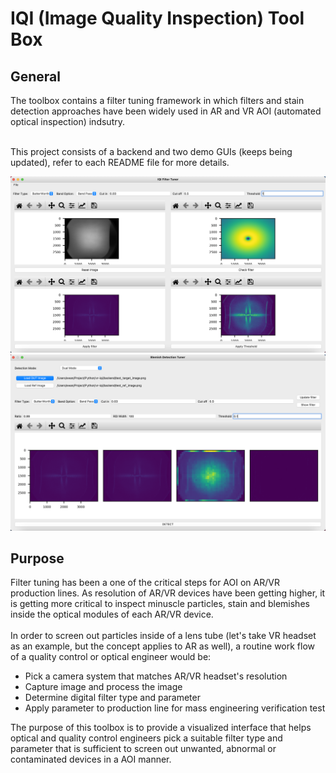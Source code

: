 # IQI (Image Quality Inspection) Tool Box

## General
The toolbox contains a filter tuning framework in which filters and stain detection approaches have been widely used in AR and VR AOI (automated optical inspection) indsutry.<br /><br />

This project consists of a backend and two demo GUIs (keeps being updated), refer to each README file for more details.

![demo_gui_filter_tuner](https://github.com/ylin1992/image-quality-inspection-kit/blob/main/screenshot/IQI_filter_tuner.png)
![demo_gui_dection_tuner](https://github.com/ylin1992/image-quality-inspection-kit/blob/main/screenshot/detection_tuner.png)

## Purpose
Filter tuning has been a one of the critical steps for AOI on AR/VR production lines. As resolution of AR/VR devices have been getting higher, it is getting more critical to inspect minuscle particles, stain and blemishes inside the optical modules of each AR/VR device.<br /><br />
In order to screen out particles inside of a lens tube (let's take VR headset as an example, but the concept applies to AR as well), a routine work flow of a quality control or optical engineer would be:
- Pick a camera system that matches AR/VR headset's resolution
- Capture image and process the image
- Determine digital filter type and parameter
- Apply parameter to production line for mass engineering verification test
  
The purpose of this toolbox is to provide a visualized interface that helps optical and quality control engineers pick a suitable filter type and parameter that is sufficient to screen out unwanted, abnormal or contaminated devices in a AOI manner.
